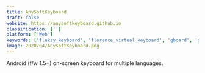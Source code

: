 ```yaml
---
title: AnySoftKeyboard
draft: false 
website: https://anysoftkeyboard.github.io
classification: ['']
platform: ['Web']
keywords: ['fleksy_keyboard', 'florence_virtual_keyboard', 'gboard', 'gboard_go', 'grammarly_keyboard', "hacker's_keyboard", 'keyscrambler', 'kika_keyboard', 'maliit_virtual_on-screen_keyboard', 'messagease', 'minuum_keyboard', 'momento', 'on-screen_keyboard_portable', 'onboard_on-screen_keyboard', 'swiftkey', 'swype_keyboard', 'thumb_keyboard', 'ai.type', 'kboard']
image: 2020/04/AnySoftKeyboard.png
---
```

Android (f/w 1.5+) on-screen keyboard for multiple languages.